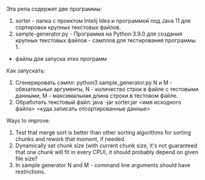 Эта репа содержит две программы:
1. sorter - папка с проектом Intelij Idea и программой под Java 11 для сортировки крупных текстовых файлов.
2. sample-generator.py - Программа на Python 3.9.0 для создания крупных текстовых файлов - сэмплов для тестирования программы 1.
+ файлы для запуска этих программ

Как запускать:
1. Сгенерировать сэмпл: python3 sample_generator.py <N> <M>
N и M - обязательные аргументы, N - количество строк в файле с тестовыми данными, M - максимальная длина строки в тестовом файле.
2. Обработать текстовый файл: java -jar sorter.jar <имя исходного файла> <куда записать отсортированные данные>

Ways to improve:
1. Test that merge sort is better than other sorting algorithms for sorting chunks and rework that moment, if needed.
2. Dynamically set chunk size (with current chunk size, it's not guaranteed that one chunk will fit in every CPU), it should probably depend on given file size?
3. In sample generator N and M - command line arguments should have restrictions.
